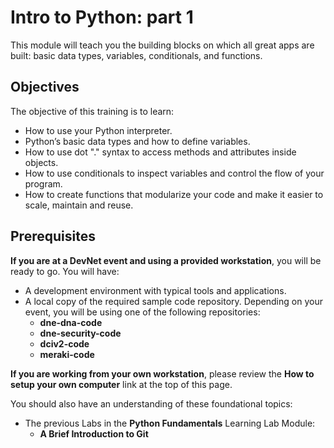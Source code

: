 # Intro to Python: part 1

This module will teach you the building blocks on which all great apps are built: basic data types, variables, conditionals, and functions.

## Objectives

The objective of this training is to learn:

* How to use your Python interpreter.
* Python’s basic data types and how to define variables.
* How to use dot "." syntax to access methods and attributes inside objects.
* How to use conditionals to inspect variables and control the flow of your program.
* How to create functions that modularize your code and make it easier to scale, maintain and reuse.

## Prerequisites

**If you are at a DevNet event and using a provided workstation**, you will be ready to go. You will have:

* A development environment with typical tools and applications.
* A local copy of the required sample code repository. Depending on your event, you will be using one of the following repositories:
    - **dne-dna-code**
    - **dne-security-code**
    - **dciv2-code**
    - **meraki-code**

**If you are working from your own workstation**, please review the **How to setup your own computer** link at the top of this page.

You should also have an understanding of these foundational topics:

* The previous Labs in the **Python Fundamentals** Learning Lab Module:
  - **A Brief Introduction to Git**

